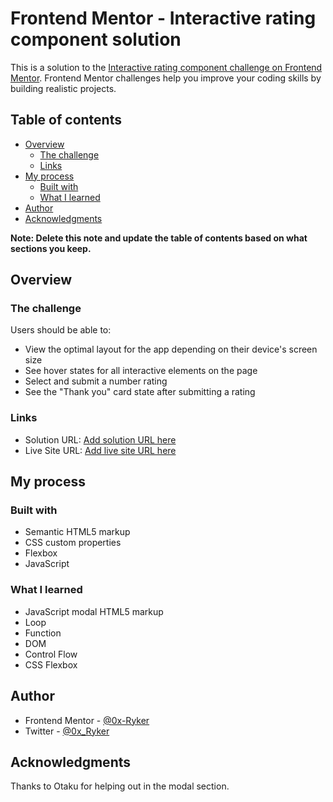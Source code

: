 # Frontend Mentor - Interactive rating component solution

This is a solution to the [Interactive rating component challenge on Frontend Mentor](https://www.frontendmentor.io/challenges/interactive-rating-component-koxpeBUmI). Frontend Mentor challenges help you improve your coding skills by building realistic projects.

## Table of contents

- [Overview](#overview)
  - [The challenge](#the-challenge)
  - [Links](#links)
- [My process](#my-process)
  - [Built with](#built-with)
  - [What I learned](#what-i-learned)
- [Author](#author)
- [Acknowledgments](#acknowledgments)

**Note: Delete this note and update the table of contents based on what sections you keep.**

## Overview

### The challenge

Users should be able to:

- View the optimal layout for the app depending on their device's screen size
- See hover states for all interactive elements on the page
- Select and submit a number rating
- See the "Thank you" card state after submitting a rating

### Links

- Solution URL: [Add solution URL here](https://github.com/0x-Ryker/interactive-rating-component)
- Live Site URL: [Add live site URL here](https://0x-ryker.github.io/interactive-rating-component/)

## My process

### Built with

- Semantic HTML5 markup
- CSS custom properties
- Flexbox
- JavaScript

### What I learned

- JavaScript modal HTML5 markup
- Loop
- Function
- DOM
- Control Flow
- CSS Flexbox

## Author

- Frontend Mentor - [@0x-Ryker](https://www.frontendmentor.io/profile/0x-Ryker)
- Twitter - [@0x_Ryker](https://twitter.com/0x_Ryker)

## Acknowledgments

Thanks to Otaku for helping out in the modal section.
